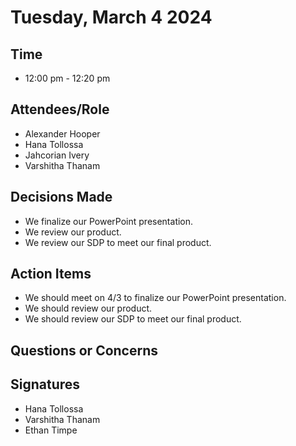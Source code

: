 # Tuesday, March 4 2024
## Time
- 12:00 pm - 12:20 pm
## Attendees/Role
- Alexander Hooper
- Hana Tollossa
- Jahcorian Ivery
- Varshitha Thanam
## Decisions Made
- We  finalize our PowerPoint presentation.
- We  review our product.
- We review our SDP to meet our final product.

## Action Items
- We should meet on 4/3 to finalize our PowerPoint presentation.
- We should review our product.
- We should review our SDP to meet our final product.
## Questions or Concerns

## Signatures  
- Hana Tollossa
- Varshitha Thanam
- Ethan Timpe

